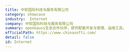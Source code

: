 ```yaml
---
title: 中软国际科技与服务有限公司
category: showcase
industry:  Internet
company: 中软国际科技与服务有限公司
summary: openGauss生态合作伙伴，提供配套开发与管理、运维工具。
officialPath: https://www.chinasofti.com/
detail: false
id: Internet
---
```


